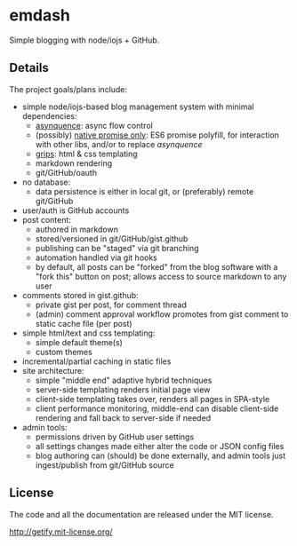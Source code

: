 # emdash

Simple blogging with node/iojs + GitHub.

## Details

The project goals/plans include:

* simple node/iojs-based blog management system with minimal dependencies:
	- [asynquence](http://github.com/getify/asynquence): async flow control
	- (possibly) [native promise only](http://github.com/getify/native-promise-only): ES6 promise polyfill, for interaction with other libs, and/or to replace *asynquence*
	- [grips](http://github.com/getify/grips): html & css templating
	- markdown rendering
	- git/GitHub/oauth
* no database:
	- data persistence is either in local git, or (preferably) remote git/GitHub
* user/auth is GitHub accounts
* post content:
	- authored in markdown
	- stored/versioned in git/GitHub/gist.github
	- publishing can be "staged" via git branching
	- automation handled via git hooks
	- by default, all posts can be "forked" from the blog software with a "fork this" button on post; allows access to source markdown to any user
* comments stored in gist.github:
	- private gist per post, for comment thread
	- (admin) comment approval workflow promotes from gist comment to static cache file (per post)
* simple html/text and css templating:
	- simple default theme(s)
	- custom themes
* incremental/partial caching in static files
* site architecture:
	- simple "middle end" adaptive hybrid techniques
	- server-side templating renders initial page view
	- client-side templating takes over, renders all pages in SPA-style
	- client performance monitoring, middle-end can disable client-side rendering and fall back to server-side if needed
* admin tools:
	- permissions driven by GitHub user settings
	- all settings changes made either alter the code or JSON config files
	- blog authoring can (should) be done externally, and admin tools just ingest/publish from git/GitHub source

## License

The code and all the documentation are released under the MIT license.

http://getify.mit-license.org/
